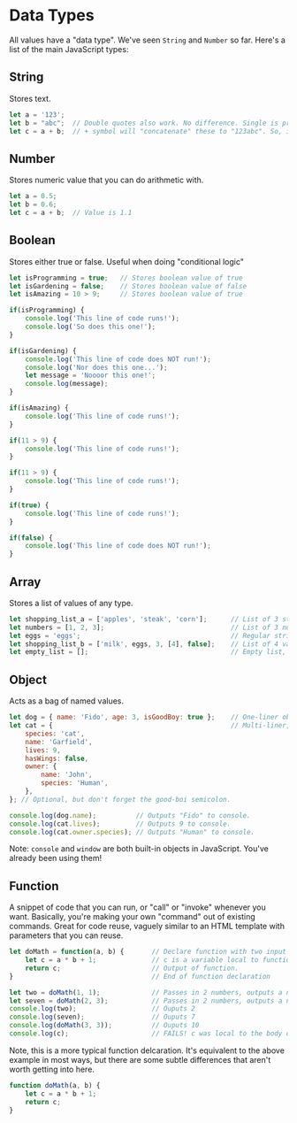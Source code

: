 # Data Types
All values have a "data type".
We've seen ```String``` and ```Number``` so far.
Here's a list of the main JavaScript types:


## String
Stores text.
```javascript
let a = '123';
let b = "abc";  // Double quotes also work. No difference. Single is preferred by most.
let c = a + b;  // + symbol will "concatenate" these to "123abc". So, it will switch them together. 
```

## Number
Stores numeric value that you can do arithmetic with.
```javascript
let a = 0.5;
let b = 0.6; 
let c = a + b;  // Value is 1.1
```
## Boolean
Stores either true or false.
Useful when doing "conditional logic"
```javascript
let isProgramming = true;   // Stores boolean value of true
let isGardening = false;    // Stores boolean value of false 
let isAmazing = 10 > 9;     // Stores boolean value of true

if(isProgramming) {
    console.log('This line of code runs!');
    console.log('So does this one!');
}

if(isGardening) {
    console.log('This line of code does NOT run!');
    console.log('Nor does this one...');
    let message = 'Noooor this one!';
    console.log(message);
}

if(isAmazing) {
    console.log('This line of code runs!');
}

if(11 > 9) {
    console.log('This line of code runs!');
}

if(11 > 9) {
    console.log('This line of code runs!');
}

if(true) {
    console.log('This line of code runs!');
}

if(false) {
    console.log('This line of code does NOT run!');
}
```

## Array
Stores a list of values of any type.
```javascript
let shopping_list_a = ['apples', 'steak', 'corn'];      // List of 3 strings
let numbers = [1, 2, 3];                                // List of 3 numbers 
let eggs = 'eggs';                                      // Regular string, used below...
let shopping_list_b = ['milk', eggs, 3, [4], false];    // List of 4 values of various types 
let empty_list = [];                                    // Empty list, duh... 
```

## Object
Acts as a bag of named values.
```javascript
let dog = { name: 'Fido', age: 3, isGoodBoy: true };    // One-liner object.
let cat = {                                             // Multi-liner, easier to read.
    species: 'cat',
    name: 'Garfield',
    lives: 9,
    hasWings: false,
    owner: {
        name: 'John',
        species: 'Human',
    },
}; // Optional, but don't forget the good-boi semicolon. 

console.log(dog.name);          // Outputs "Fido" to console.
console.log(cat.lives);         // Outputs 9 to console.
console.log(cat.owner.species); // Outputs "Human" to console.
```
Note: ```console``` and ```window``` are both built-in objects in JavaScript.
You've already been using them!

## Function
A snippet of code that you can run, or "call" or "invoke" whenever you want.
Basically, you're making your own "command" out of existing commands.
Great for code reuse, vaguely similar to an HTML template with parameters that you can reuse.
```javascript
let doMath = function(a, b) {       // Declare function with two input variables.
    let c = a * b + 1;              // c is a variable local to function. Goes away when finished.
    return c;                       // Output of function. 
}                                   // End of function declaration

let two = doMath(1, 1);             // Passes in 2 numbers, outputs a number, stores in variable.
let seven = doMath(2, 3);           // Passes in 2 numbers, outputs a number, stores in variable. 
console.log(two);                   // Ouputs 2
console.log(seven);                 // Ouputs 7 
console.log(doMath(3, 3));          // Ouputs 10
console.log(c);                     // FAILS! c was local to the body of the "doMath" function.
```

Note, this is a more typical function delcaration.
It's equivalent to the above example in most ways, but there are some subtle differences that aren't worth getting into here.

```javascript
function doMath(a, b) {
    let c = a * b + 1;
    return c;
}
```